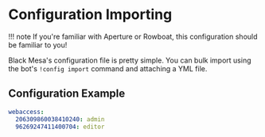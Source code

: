 # Configuration Importing
!!! note
    If you're familiar with Aperture or Rowboat, this configuration should be familiar to you!

Black Mesa's configuration file is pretty simple. You can bulk import using the bot's
`!config import` command and attaching a YML file.

## Configuration Example
```yaml
webaccess:
  206309860038410240: admin
  96269247411400704: editor
```